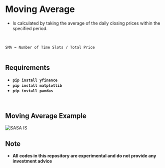 # Moving Average
* Is calculated by taking the average of the daily closing prices within the specified period.

<br>

```bash
SMA = Number of Time Slots / Total Price
​

```




## Requirements
* **`pip install yfinance`**<br/>
* **`pip install matplotlib`**<br/>
* **`pip install pandas`**<br/>

<br>

## Moving Average Example
![SASA IS](https://github.com/Efe-Eroglu/Indicators/assets/95614657/585aa567-dc9a-42ef-8b48-feb5914a17f7)


## Note
* **All codes in this repository are experimental and do not provide any investment advice**
